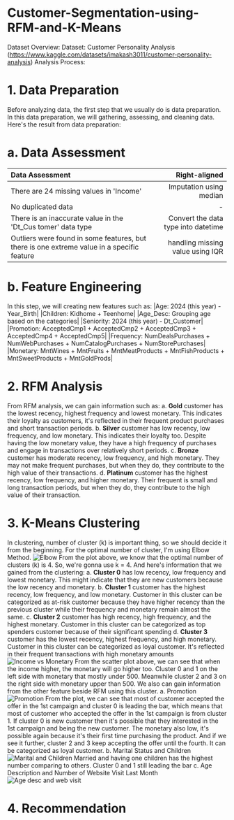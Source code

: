 # Customer-Segmentation-using-RFM-and-K-Means

Dataset Overview:
Dataset: Customer Personality Analysis (https://www.kaggle.com/datasets/imakash3011/customer-personality-analysis)
Analysis Process:
# 1. Data Preparation
Before analyzing data, the first step that we usually do is data preparation. In this data preparation, we will gathering, assessing, and cleaning data. Here's the result from data preparation:
# a. Data Assessment
| Data Assessment |  Right-aligned |
| :---            |           ---: |
| There are 24 missing values in 'Income'      |  Imputation using median    |
| No duplicated data        |  -      |
| There is an inaccurate value in the 'Dt_Cus tomer' data type       |  Convert the data type into datetime     |
| Outliers were found in some features, but there is one extreme value in a specific feature         |  handling missing value using IQR |

# b. Feature Engineering
In this step, we will creating new features such as: 
|Age: 2024 (this year) - Year_Birth|
|Children: Kidhome + Teenhome|
|Age_Desc: Grouping age based on the categories|
|Seniority: 2024 (this year) - Dt_Customer|
|Promotion: AcceptedCmp1 + AcceptedCmp2 + AcceptedCmp3 + AcceptedCmp4 + AcceptedCmp5|
|Frequency: NumDealsPurchases + NumWebPurchases + NumCatalogPurchases + NumStorePurchases|
|Monetary: MntWines + MntFruits + MntMeatProducts + MntFishProducts + MntSweetProducts + MntGoldProds|

# 2. RFM Analysis
From RFM analysis, we can gain information such as:
  a. **Gold** customer has the lowest recency, highest frequency and lowest monetary. This indicates their loyalty as customers, it's reflected in their frequent product purchases and short transaction periods.
  b. **Silver** customer has  low recency, low frequency, and low monetary. This indicates their loyalty too. Despite having the low monetary value, they have a high frequency of purchases and engage in transactions over relatively short periods.
  c. **Bronze** customer has moderate recency, low frequency, and high monetary. They may not make frequent purchases, but when they do, they contribute to the high value of their transactions.
  d. **Platinum** customer has the highest recency, low frequency, and higher monetary. Their frequent is small and long transaction periods, but when they do, they contribute to the high value of their transaction.
  
# 3. K-Means Clustering
In clustering, number of cluster (k) is important thing, so we should decide it from the beginning. For the optimal number of cluster, I'm using Elbow Method.
![Elbow](https://github.com/azzizahn/Customer-Segmentation-using-RFM-and-K-Means/assets/148351338/893d0102-0935-4f68-a04c-e212a0d6ae32)
From the plot above, we know that the optimal number of clusters (k) is 4. So, we're gonna use k = 4. And here's information that we gained from the clustering:
  a. **Cluster 0**  has low recency, low frequency and lowest monetary. This might indicate that they are new customers because the low recency and monetary.
  b. **Cluster 1** customer has the highest recency, low frequency, and low monetary. Customer in this cluster can be categorized as at-risk customer because they have higher recency than the previous cluster while their frequency and monetary remain almost the same.
  c. **Cluster 2** customer has high recency, high frequency, and the highest monetary. Customer in this cluster can be categorized as top spenders customer because of their significant spending
  d. **Cluster 3** customer has the lowest recency, highest frequency, and high monetary. Customer in this cluster can be categorized as loyal customer. It's reflected in their frequent transactions with high monetary amounts
 ![Income vs Monetary](https://github.com/azzizahn/Customer-Segmentation-using-RFM-and-K-Means/assets/148351338/9faf9ed2-a73f-437b-b48f-130e912af0fd)
From the scatter plot above, we can see that when the income higher, the monetary will go higher too. Cluster 0 and 1 on the left side with monetary that mostly under 500. Meanwhile cluster 2 and 3 on the right side with monetary upper than 500. 
We also can gain information from the other feature beside RFM using this cluster.
a. Promotion
![Promotion](https://github.com/azzizahn/Customer-Segmentation-using-RFM-and-K-Means/assets/148351338/d5f081a5-951f-47c0-b829-9e92d1d981d4)
From the plot, we can see that most of customer accepted the offer in the 1st campaign and cluster 0 is leading the bar, which means that most of customer who accepted the offer in the 1st campaign is from cluster 1. If cluster 0 is new customer then it's possible that they interested in the 1st campaign and being the new customer. The monetary also low, it's possible again because it's their first time purchasing the product. And if we see it further, cluster 2 and 3 keep accepting the offer until the fourth. It can be categorized as loyal customer. 
b. Marital Status and Children
![Marital and Children](https://github.com/azzizahn/Customer-Segmentation-using-RFM-and-K-Means/assets/148351338/58518cde-3174-4abb-89de-697b7d08ae04)
Married and having one children has the highest number comparing to others. Cluster 0 and 1 still leading the bar
c. Age Description and Number of Website Visit Last Month
![Age desc and web visit](https://github.com/azzizahn/Customer-Segmentation-using-RFM-and-K-Means/assets/148351338/ae3a7fe9-7fbe-4756-b391-a43f7c80af87)

# 4. Recommendation
